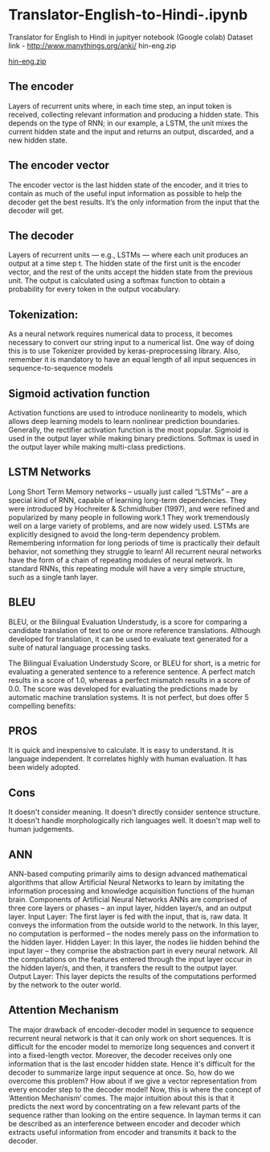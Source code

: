 # Translator-English-to-Hindi-.ipynb
Translator for English to Hindi in jupityer notebook (Google colab)
Dataset link - http://www.manythings.org/anki/ hin-eng.zip

[hin-eng.zip](https://github.com/ishikkkkaaaa/MNT/files/7543582/hin-eng.zip)

## The encoder
Layers of recurrent units where, in each time step, an input token is received, collecting relevant information and producing a hidden state. This depends on the type of RNN; in our example, a LSTM, the unit mixes the current hidden state and the input and returns an output, discarded, and a new hidden state.

## The encoder vector
The encoder vector is the last hidden state of the encoder, and it tries to contain as much of the useful input information as possible to help the decoder get the best results. It’s the only information from the input that the decoder will get.

## The decoder
Layers of recurrent units — e.g., LSTMs — where each unit produces an output at a time step t. The hidden state of the first unit is the encoder vector, and the rest of the units accept the hidden state from the previous unit. The output is calculated using a softmax function to obtain a probability for every token in the output vocabulary.

## Tokenization:
As a neural network requires numerical data to process, it becomes necessary to convert our string input to a numerical list. One way of doing this is to use Tokenizer provided by keras-preprocessing library. Also, remember it is mandatory to have an equal length of all input sequences in sequence-to-sequence models

## Sigmoid activation function
Activation functions are used to introduce nonlinearity to models, which allows deep learning models to learn nonlinear prediction boundaries. Generally, the rectifier activation function is the most popular. Sigmoid is used in the output layer while making binary predictions. Softmax is used in the output layer while making multi-class predictions.

## LSTM Networks
Long Short Term Memory networks – usually just called “LSTMs” – are a special kind of RNN, capable of learning long-term dependencies. They were introduced by Hochreiter & Schmidhuber (1997), and were refined and popularized by many people in following work.1 They work tremendously well on a large variety of problems, and are now widely used. LSTMs are explicitly designed to avoid the long-term dependency problem. Remembering information for long periods of time is practically their default behavior, not something they struggle to learn! All recurrent neural networks have the form of a chain of repeating modules of neural network. In standard RNNs, this repeating module will have a very simple structure, such as a single tanh layer.

## BLEU
BLEU, or the Bilingual Evaluation Understudy, is a score for comparing a candidate translation of text to one or more reference translations. Although developed for translation, it can be used to evaluate text generated for a suite of natural language processing tasks.

The Bilingual Evaluation Understudy Score, or BLEU for short, is a metric for evaluating a generated sentence to a reference sentence. A perfect match results in a score of 1.0, whereas a perfect mismatch results in a score of 0.0. The score was developed for evaluating the predictions made by automatic machine translation systems. It is not perfect, but does offer 5 compelling benefits:

## PROS

It is quick and inexpensive to calculate.
It is easy to understand.
It is language independent.
It correlates highly with human evaluation.
It has been widely adopted.
## Cons

It doesn't consider meaning.
It doesn't directly consider sentence structure.
It doesn't handle morphologically rich languages well.
It doesn't map well to human judgements.
## ANN
ANN-based computing primarily aims to design advanced mathematical algorithms that allow Artificial Neural Networks to learn by imitating the information processing and knowledge acquisition functions of the human brain. Components of Artificial Neural Networks
ANNs are comprised of three core layers or phases – an input layer, hidden layer/s, and an output layer.
Input Layer: The first layer is fed with the input, that is, raw data. It conveys the information from the outside world to the network. In this layer, no computation is performed – the nodes merely pass on the information to the hidden layer.
Hidden Layer: In this layer, the nodes lie hidden behind the input layer – they comprise the abstraction part in every neural network. All the computations on the features entered through the input layer occur in the hidden layer/s, and then, it transfers the result to the output layer.
Output Layer: This layer depicts the results of the computations performed by the network to the outer world.
## Attention Mechanism
The major drawback of encoder-decoder model in sequence to sequence recurrent neural network is that it can only work on short sequences. It is difficult for the encoder model to memorize long sequences and convert it into a fixed-length vector. Moreover, the decoder receives only one information that is the last encoder hidden state. Hence it's difficult for the decoder to summarize large input sequence at once. So, how do we overcome this problem?
How about if we give a vector representation from every encoder step to the decoder model!
Now, this is where the concept of ‘Attention Mechanism’ comes. The major intuition about this is that it predicts the next word by concentrating on a few relevant parts of the sequence rather than looking on the entire sequence. In layman terms it can be described as an interference between encoder and decoder which extracts useful information from encoder and transmits it back to the decoder.
